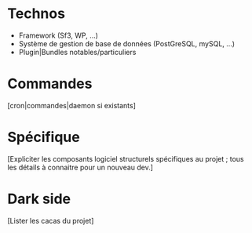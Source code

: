 # Technos

- Framework (Sf3, WP, ...)
- Système de gestion de base de données (PostGreSQL, mySQL, ...)
- Plugin|Bundles notables/particuliers

# Commandes

[cron|commandes|daemon si existants]

# Spécifique

[Expliciter les composants logiciel structurels spécifiques au projet ; tous les détails à connaitre pour un nouveau dev.]

# Dark side

[Lister les cacas du projet]
